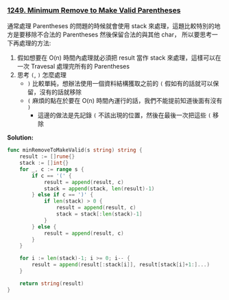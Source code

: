 ### [1249. Minimum Remove to Make Valid Parentheses]

通常處理 Parentheses 的問題的時候就會使用 stack 來處理，這題比較特別的地方是要移除不合法的 Parentheses 然後保留合法的與其他 char，
所以要思考一下再處理的方法:
1.  假如想要在 O(n) 時間內處理就必須把 result 當作 stack 來處理，這樣可以在一次 Travesal 處理完所有的 Parentheses
2.  思考 `(`, `)` 怎麼處理
    -   `)` 比較單純，想辦法使用一個資料結構獲取之前的 `(` 假如有的話就可以保留，沒有的話就移除
    -   `(` 麻煩的點在於要在 O(n) 時間內運行的話，我們不能提前知道後面有沒有 `)`
        -   這邊的做法是先記錄 `(` 不該出現的位置，然後在最後一次把這些 `(` 移除

**Solution:**
```go
func minRemoveToMakeValid(s string) string {
    result := []rune{}
    stack := []int{}
    for _, c := range s {
        if c == '(' {
            result = append(result, c)
            stack = append(stack, len(result)-1)
        } else if c == ')' {
            if len(stack) > 0 {
                result = append(result, c)
                stack = stack[:len(stack)-1]
            }
        } else {
            result = append(result, c)
        }
    }

    for i := len(stack)-1; i >= 0; i-- {
        result = append(result[:stack[i]], result[stack[i]+1:]...)
    }

    return string(result)
}
```

[1249. Minimum Remove to Make Valid Parentheses]: https://leetcode.com/problems/minimum-remove-to-make-valid-parentheses